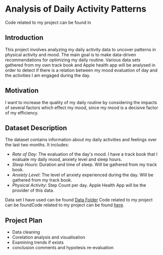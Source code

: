 # Analysis of Daily Activity Patterns


Code related to my project can be found in

## Introduction
This project involves analyzing my daily activity data to uncover patterns in physical activity and mood. The main goal is to make data-driven recommendations for optimizing my daily routine. Various data sets gathered from my own track book and Apple health app will be analysed in order to detect if there is a relation between my mood evaluation of day and the activities I am engaged during the day. 

## Motivation 
I want to increase the quality of my daily routine by considering the impacts of several factors which effect my mood, since my mood is a decisive factor of my efficiency. 

## Dataset Description
The dataset contains information about my daily activities and feelings over the last two months. It includes:

- *Rate of Day*: The evaluation of the day's mood. I have a track book that I evaluate my daily mood, anxiety level and sleep hours. 
- *Sleep Hours*: Duration and time of sleep. Will be gathered from my track book.
- *Anxiety Level*: The level of anxiety experienced during the day. Will be gathered from my track book. 
- *Physical Activity*: Step Count per day. Apple Health App will be the provider of this data.

Data set I have used can be found [Data Folder](data/)
Code related to my project can be foundCode related to my project can be found [here](https://github.com/tuanadogani/Dsa210/blob/main/dsa210.ipynb).


  ## Project Plan

  - Data cleaning
  - Corelation analysis and visualisation
  - Examining trends if exists
  - conclusion comments and hypotesis re-evaluation




 
